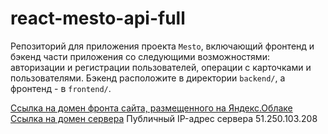 # react-mesto-api-full
Репозиторий для приложения проекта `Mesto`, включающий фронтенд и бэкенд части приложения со следующими возможностями: авторизации и регистрации пользователей, операции с карточками и пользователями. Бэкенд расположите в директории `backend/`, а фронтенд - в `frontend/`. 
  
[Ссылка на домен фронта сайта, размещенного на Яндекс.Облаке](http://tanya-dudchenko.nomoredomains.xyz/)
[Ссылка на домен сервера](http://api.tanya-dudchenko.nomoredomains.xyz/)
Публичный IP-адрес сервера 51.250.103.208

